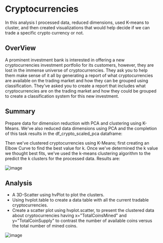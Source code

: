 # Cryptocurrencies
In this analysis I processed data, reduced dimensions, used K-means to cluster, and then created visualizations that would help decide if we can trade a specific crypto currency or not.

## OverView
A prominent investment bank is interested in offering a new cryptocurrencies investment portfolio for its customers, however, they are lost in the immense universe of cryptocurrencies. They ask you to help them make sense of it all by generating a report of what cryptocurrencies are available on the trading market and how they can be grouped using classification. They’ve asked you to create a report that includes what cryptocurrencies are on the trading market and how they could be grouped to create a classification system for this new investment.

## Summary
Prepare data for dimension reduction with PCA and clustering using K-Means. We've also reduced data dimensions using PCA and the completion of this task results in the df_crypto_scaled_pca dataframe:

Then we've clustered cryptocurrencies using K-Means; first creating an Elbow Curve to find the best value for k. Once we've determined the k value we thought best fits, we've used the k-means clustering algorithm to the predict the k clusters for the processed data. Results are:

![image](https://user-images.githubusercontent.com/95777297/182272272-259a8b30-5b11-4d08-83d2-42159c2e0ae6.png)

## Analysis
- A 3D-Scatter using hvPlot to plot the clusters.
- Using hvplot.table to create a data table with all the current tradable cryptocurrencies.
- Create a scatter plot using hvplot.scatter, to present the clustered data about cryptocurrencies having x="TotalCoinsMined" and y="TotalCoinSupply" to contrast the number of available coins versus the total number of mined coins.
 
 ![image](https://user-images.githubusercontent.com/95777297/182272455-43aa876a-7e35-44dd-ac99-df37ac53e1ad.png)
